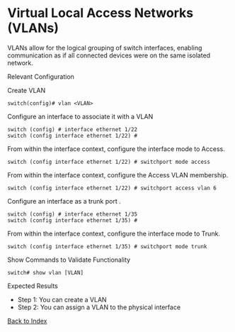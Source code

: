 # Virtual Local Access Networks (VLANs) 

VLANs allow for the logical grouping of switch interfaces, enabling communication as if all connected devices were on the same isolated network. 

Relevant Configuration 

Create VLAN 

```
switch(config)# vlan <VLAN> 
```

Configure an interface to associate it with a VLAN 

```
switch (config) # interface ethernet 1/22
switch (config interface ethernet 1/22) #
```

From within the interface context, configure the interface mode to Access.

```
switch (config interface ethernet 1/22) # switchport mode access
```

From within the interface context, configure the Access VLAN membership.

```
switch (config interface ethernet 1/22) # switchport access vlan 6
```

Configure an interface as a trunk port .

```
switch (config) # interface ethernet 1/35
switch (config interface ethernet 1/35) #
```

From within the interface context, configure the interface mode to Trunk.

```
switch (config interface ethernet 1/35) # switchport mode trunk
```

Show Commands to Validate Functionality 

```
switch# show vlan [VLAN]
```

Expected Results 

* Step 1: You can create a VLAN
* Step 2: You can assign a VLAN to the physical interface 

[Back to Index](#index)
